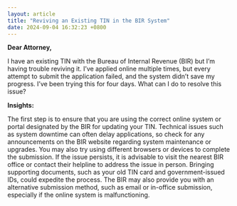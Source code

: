 ```yaml
---
layout: article
title: "Reviving an Existing TIN in the BIR System"
date: 2024-09-04 16:32:23 +0800
---
```


<p><strong>Dear Attorney,</strong></p><p>I have an existing TIN with the Bureau of Internal Revenue (BIR) but I’m having trouble reviving it. I’ve applied online multiple times, but every attempt to submit the application failed, and the system didn’t save my progress. I’ve been trying this for four days. What can I do to resolve this issue?</p><p><strong>Insights:</strong></p><p>The first step is to ensure that you are using the correct online system or portal designated by the BIR for updating your TIN. Technical issues such as system downtime can often delay applications, so check for any announcements on the BIR website regarding system maintenance or upgrades. You may also try using different browsers or devices to complete the submission. If the issue persists, it is advisable to visit the nearest BIR office or contact their helpline to address the issue in person. Bringing supporting documents, such as your old TIN card and government-issued IDs, could expedite the process. The BIR may also provide you with an alternative submission method, such as email or in-office submission, especially if the online system is malfunctioning.</p>